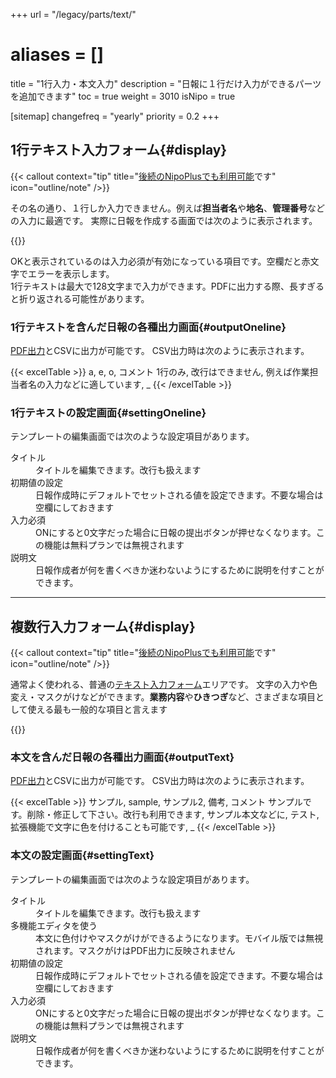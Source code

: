 +++
url = "/legacy/parts/text/"
# aliases = []
title = "1行入力・本文入力"
description = "日報に１行だけ入力ができるパーツを追加できます"
toc = true
weight = 3010
isNipo = true

[sitemap]
  changefreq = "yearly"
  priority = 0.2
+++

## 1行テキスト入力フォーム{#display}

{{< callout context="tip" title="[後続のNipoPlusでも利用可能](/docs/manual/initial-setting/template/text/)です" icon="outline/note" />}}

その名の通り、１行しか入力できません。例えば**担当者名**や**地名**、**管理番号**などの入力に最適です。
実際に日報を作成する画面では次のように表示されます。

{{<iTablet filename="img/oneline" msg="１行入力なので名前や電話番号、住所などに"  alice="ok">}}

OKと表示されているのは入力必須が有効になっている項目です。空欄だと赤文字でエラーを表示します。  
1行テキストは最大で128文字まで入力ができます。PDFに出力する際、長すぎると折り返される可能性があります。

### 1行テキストを含んだ日報の各種出力画面{#outputOneline}

[PDF出力](/legacy/manual/pdf/)とCSVに出力が可能です。
CSV出力時は次のように表示されます。

{{< excelTable >}}
a, e, o, コメント
1行のみ, 改行はできません, 例えば作業担当者名の入力などに適しています, \_
{{< /excelTable >}}

### 1行テキストの設定画面{#settingOneline}

テンプレートの編集画面では次のような設定項目があります。

<dl class="basic">
  <dt>タイトル</dt>
  <dd>タイトルを編集できます。改行も扱えます</dd>
  <dt>初期値の設定</dt>
  <dd>日報作成時にデフォルトでセットされる値を設定できます。不要な場合は空欄にしておきます</dd>
  <dt>入力必須</dt>
  <dd>ONにすると0文字だった場合に日報の提出ボタンが押せなくなります。この機能は無料プランでは無視されます</dd>
  <dt>説明文</dt>
  <dd>日報作成者が何を書くべきか迷わないようにするために説明を付すことができます。</dd>
</dl>

---

## 複数行入力フォーム{#display}

{{< callout context="tip" title="[後続のNipoPlusでも利用可能](/docs/manual/initial-setting/template/text/)です" icon="outline/note" />}}

通常よく使われる、普通の[テキスト入力フォーム](/docs/manual/initial-setting/template/text/)エリアです。
文字の入力や色変え・マスクがけなどができます。**業務内容**や**ひきつぎ**など、さまざまな項目として使える最も一般的な項目と言えます

{{<iTablet filename="img/multiline" msg="本文や引き継ぎ、明日の予定などに"  alice="ok">}}

### 本文を含んだ日報の各種出力画面{#outputText}

[PDF出力](/legacy/manual/pdf/)とCSVに出力が可能です。
CSV出力時は次のように表示されます。

{{< excelTable >}}
サンプル, sample, サンプル2, 備考, コメント
サンプルです。削除・修正して下さい。改行も利用できます, サンプル本文などに, テスト, 拡張機能で文字に色を付けることも可能です, \_
{{< /excelTable >}}

### 本文の設定画面{#settingText}

テンプレートの編集画面では次のような設定項目があります。

<dl class="basic">
  <dt>タイトル</dt>
  <dd>タイトルを編集できます。改行も扱えます</dd>
  <dt>多機能エディタを使う</dt>
  <dd>本文に色付けやマスクがけができるようになります。モバイル版では無視されます。マスクがけはPDF出力に反映されません</dd>
  <dt>初期値の設定</dt>
  <dd>日報作成時にデフォルトでセットされる値を設定できます。不要な場合は空欄にしておきます</dd>
  <dt>入力必須</dt>
  <dd>ONにすると0文字だった場合に日報の提出ボタンが押せなくなります。この機能は無料プランでは無視されます</dd>
  <dt>説明文</dt>
  <dd>日報作成者が何を書くべきか迷わないようにするために説明を付すことができます。</dd>
</dl>
